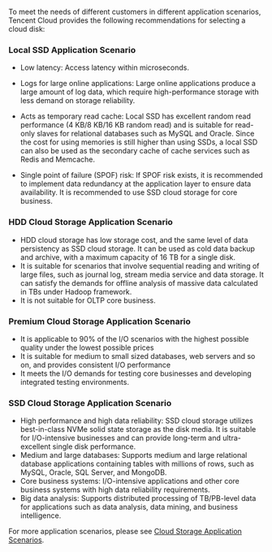 To meet the needs of different customers in different application scenarios, Tencent Cloud provides the following recommendations for selecting a cloud disk:

### Local SSD Application Scenario
- Low latency: Access latency within microseconds.

- Logs for large online applications: Large online applications produce a large amount of log data, which require high-performance storage with less demand on storage reliability.

- Acts as temporary read cache: Local SSD has excellent random read performance (4 KB/8 KB/16 KB random read) and is suitable for read-only slaves for relational databases such as MySQL and Oracle. Since the cost for using memories is still higher than using SSDs, a local SSD can also be used as the secondary cache of cache services such as Redis and Memcache.

- Single point of failure (SPOF) risk: If SPOF risk exists, it is recommended to implement data redundancy at the application layer to ensure data availability. It is recommended to use SSD cloud storage for core business.

### HDD Cloud Storage Application Scenario
- HDD cloud storage has low storage cost, and the same level of data persistency as SSD cloud storage. It can be used as cold data backup and archive, with a maximum capacity of 16 TB for a single disk.
- It is suitable for scenarios that involve sequential reading and writing of large files, such as journal log, stream media service and data storage. It can satisfy the demands for offline analysis of massive data calculated in TBs under Hadoop framework.
- It is not suitable for OLTP core business.

### Premium Cloud Storage Application Scenario

- It is applicable to 90% of the I/O scenarios with the highest possible quality under the lowest possible prices
- It is suitable for medium to small sized databases, web servers and so on, and provides consistent I/O performance
- It meets the I/O demands for testing core businesses and developing integrated testing environments.


### SSD Cloud Storage Application Scenario
- High performance and high data reliability: SSD cloud storage utilizes best-in-class NVMe solid state storage as the disk media. It is suitable for I/O-intensive businesses and can provide long-term and ultra-excellent single disk performance.
- Medium and large databases: Supports medium and large relational database applications containing tables with millions of rows, such as MySQL, Oracle, SQL Server, and MongoDB. 
- Core business systems: I/O-intensive applications and other core business systems with high data reliability requirements. 
- Big data analysis: Supports distributed processing of TB/PB-level data for applications such as data analysis, data mining, and business intelligence.


For more application scenarios, please see [Cloud Storage Application Scenarios](http://intl.cloud.tencent.com/document/product/362/3065).




